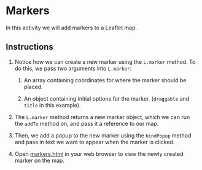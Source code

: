 # Markers

In this activity we will add markers to a Leaflet map.

## Instructions

1. Notice how we can create a new marker using the `L.marker` method. To do this, we pass two arguments into `L.marker`:

   1. An array containing coordinates for where the marker should be placed.

   2. An object containing initial options for the marker. (`draggable` and `title` in this example).

2. The `L.marker` method returns a new marker object, which we can run the `addTo` method on, and pass it a reference to our map.

3. Then, we add a popup to the new marker using the `bindPopup` method and pass in text we want to appear when the marker is clicked.

4. Open [markers.html](Solved/index.html) in your web browser to view the newly created marker on the map.
